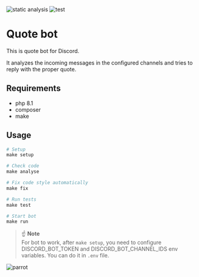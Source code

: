![static analysis](https://github.com/real-splendid/quote-bot/actions/workflows/lint.yml/badge.svg)
![test](https://github.com/real-splendid/quote-bot/actions/workflows/test.yml/badge.svg)

# Quote bot
This is quote bot for Discord. 

It analyzes the incoming messages in the configured channels and tries to reply with the proper quote.

## Requirements
* php 8.1
* composer
* make


## Usage
```Makefile
# Setup
make setup

# Check code
make analyse

# Fix code style automatically
make fix

# Run tests
make test

# Start bot
make run
```

> ☝️ **Note**<br>
> For bot to work, after `make setup`, you need to configure DISCORD_BOT_TOKEN and DISCORD_BOT_CHANNEL_IDS env variables. You can do it in `.env` file.

![parrot](https://user-images.githubusercontent.com/48528017/176316247-e408c0f1-0870-4a01-9981-358fadcb5cb5.jpg)
